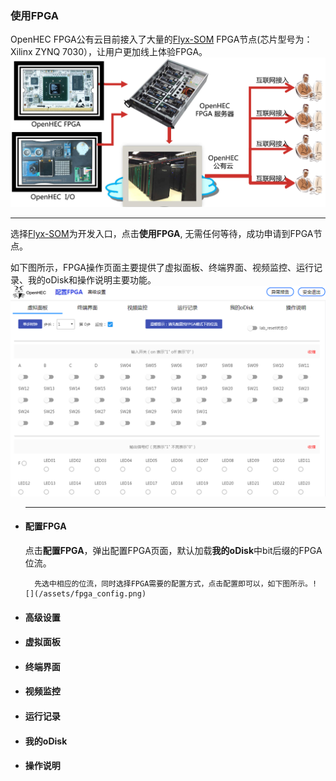 ### 使用FPGA

OpenHEC FPGA公有云目前接入了大量的[Flyx-SOM](http://www.iopenhec.com/#!/hardware/000020161019000000000012) FPGA节点\(芯片型号为：Xilinx ZYNQ 7030），让用户更加线上体验FPGA。![](/assets/openhec_fpga_cloud.png)

---

选择[Flyx-SOM](http://www.iopenhec.com/#!/hardware/000020161019000000000012)为开发入口，点击**使用FPGA**, 无需任何等待，成功申请到FPGA节点。

如下图所示，FPGA操作页面主要提供了虚拟面板、终端界面、视频监控、运行记录、我的oDisk和操作说明主要功能。![](/assets/fpga_page.png)

* ---

  #### **配置FPGA**

  点击**配置FPGA**，弹出配置FPGA页面，默认加载**我的oDisk**中bit后缀的FPGA位流。

        先选中相应的位流，同时选择FPGA需要的配置方式，点击配置即可以，如下图所示。![](/assets/fpga_config.png)

* #### 高级设置

* #### 虚拟面板

* #### 终端界面

* #### 视频监控

* #### 运行记录

* #### 我的oDisk

* #### 操作说明



